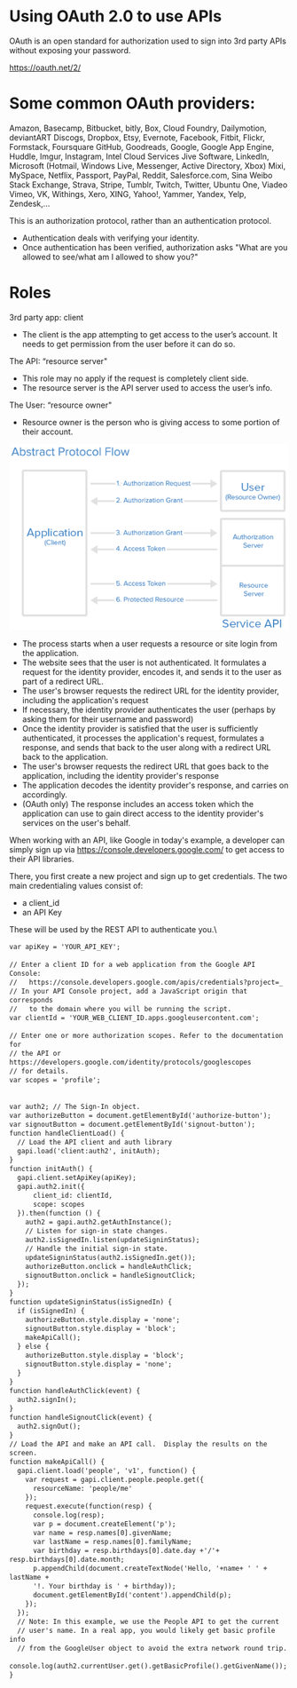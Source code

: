 # Using OAuth 2.0 to use APIs

OAuth is an open standard for authorization used to sign into 3rd party APIs
without exposing your password.

https://oauth.net/2/

# Some common OAuth providers:

Amazon, Basecamp, Bitbucket, bitly, Box, Cloud Foundry, Dailymotion, deviantART
Discogs, Dropbox, Etsy, Evernote, Facebook, Fitbit, Flickr, Formstack, Foursquare
GitHub, Goodreads, Google, Google App Engine, Huddle, Imgur, Instagram, Intel Cloud Services
Jive Software, LinkedIn, Microsoft (Hotmail, Windows Live, Messenger, Active Directory, Xbox)
Mixi, MySpace, Netflix, Passport, PayPal, Reddit, Salesforce.com, Sina Weibo
Stack Exchange, Strava, Stripe, Tumblr, Twitch, Twitter, Ubuntu One, Viadeo
Vimeo, VK, Withings, Xero, XING, Yahoo!, Yammer, Yandex, Yelp, Zendesk,...


This is an authorization protocol, rather than an authentication protocol.
- Authentication deals with verifying your identity.
- Once authentication has been verified, authorization asks "What are you allowed
to see/what am I allowed to show you?"

# Roles

3rd party app: client
- The client is the app attempting to get access to the user’s account.  It needs to get permission from the user before it can do so.

The API: “resource server"
- This role may no apply if the request is completely client side.
- The resource server is the API server used to access the user’s info.

The User: “resource owner"
- Resource owner is the person who is giving access to some portion of their account.

![picture](abstract_flow.png)


- The process starts when a user requests a resource or site login from the application.
- The website sees that the user is not authenticated. It formulates a request for the identity provider, encodes it, and sends it to the user as part of a redirect URL.
- The user's browser requests the redirect URL for the identity provider, including the application's request
- If necessary, the identity provider authenticates the user (perhaps by asking them for their username and password)
- Once the identity provider is satisfied that the user is sufficiently authenticated, it processes the application's request, formulates a response, and sends that back to the user along with a redirect URL back to the application.
- The user's browser requests the redirect URL that goes back to the application, including the identity provider's response
- The application decodes the identity provider's response, and carries on accordingly.
- (OAuth only) The response includes an access token which the application can use to gain direct access to the identity provider's services on the user's behalf.

When working with an API, like Google in today's example, a developer can simply sign up via
https://console.developers.google.com/ to get access to their API libraries.

There, you first create a new project and sign up to get credentials.  The two main
credentialing values consist of:
- a client_id
- an API Key

These will be used by the REST API to authenticate you.\

```
var apiKey = 'YOUR_API_KEY';

// Enter a client ID for a web application from the Google API Console:
//   https://console.developers.google.com/apis/credentials?project=_
// In your API Console project, add a JavaScript origin that corresponds
//   to the domain where you will be running the script.
var clientId = 'YOUR_WEB_CLIENT_ID.apps.googleusercontent.com';

// Enter one or more authorization scopes. Refer to the documentation for
// the API or https://developers.google.com/identity/protocols/googlescopes
// for details.
var scopes = 'profile';


var auth2; // The Sign-In object.
var authorizeButton = document.getElementById('authorize-button');
var signoutButton = document.getElementById('signout-button');
function handleClientLoad() {
  // Load the API client and auth library
  gapi.load('client:auth2', initAuth);
}
function initAuth() {
  gapi.client.setApiKey(apiKey);
  gapi.auth2.init({
      client_id: clientId,
      scope: scopes
  }).then(function () {
    auth2 = gapi.auth2.getAuthInstance();
    // Listen for sign-in state changes.
    auth2.isSignedIn.listen(updateSigninStatus);
    // Handle the initial sign-in state.
    updateSigninStatus(auth2.isSignedIn.get());
    authorizeButton.onclick = handleAuthClick;
    signoutButton.onclick = handleSignoutClick;
  });
}
function updateSigninStatus(isSignedIn) {
  if (isSignedIn) {
    authorizeButton.style.display = 'none';
    signoutButton.style.display = 'block';
    makeApiCall();
  } else {
    authorizeButton.style.display = 'block';
    signoutButton.style.display = 'none';
  }
}
function handleAuthClick(event) {
  auth2.signIn();
}
function handleSignoutClick(event) {
  auth2.signOut();
}
// Load the API and make an API call.  Display the results on the screen.
function makeApiCall() {
  gapi.client.load('people', 'v1', function() {
    var request = gapi.client.people.people.get({
      resourceName: 'people/me'
    });
    request.execute(function(resp) {
      console.log(resp);
      var p = document.createElement('p');
      var name = resp.names[0].givenName;
      var lastName = resp.names[0].familyName;
      var birthday = resp.birthdays[0].date.day +'/'+ resp.birthdays[0].date.month;
      p.appendChild(document.createTextNode('Hello, '+name+ ' ' + lastName +
      '!. Your birthday is ' + birthday));
      document.getElementById('content').appendChild(p);
    });
  });
  // Note: In this example, we use the People API to get the current
  // user's name. In a real app, you would likely get basic profile info
  // from the GoogleUser object to avoid the extra network round trip.
  console.log(auth2.currentUser.get().getBasicProfile().getGivenName());
}
```
